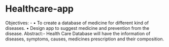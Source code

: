 # Healthcare-app
Objectives: - •	To create a database of medicine for different kind of diseases. •	Design app to suggest medicine and prevention from the disease. Abstract:- Health Care Database will have the information of diseases, symptoms, causes, medicines prescription and their composition.
